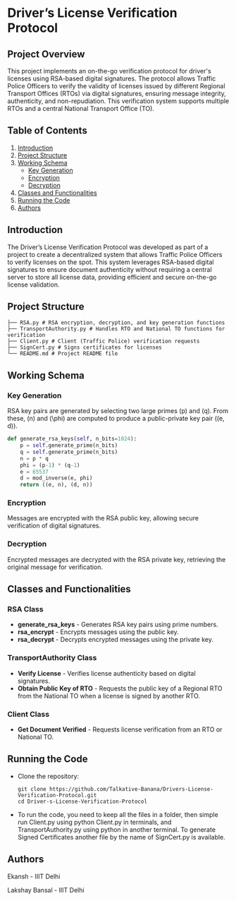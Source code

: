 # Driver’s License Verification Protocol

## Project Overview

This project implements an on-the-go verification protocol for driver's licenses using RSA-based digital signatures. The protocol allows Traffic Police Officers to verify the validity of licenses issued by different Regional Transport Offices (RTOs) via digital signatures, ensuring message integrity, authenticity, and non-repudiation. This verification system supports multiple RTOs and a central National Transport Office (TO).

## Table of Contents

1. [Introduction](#introduction)
2. [Project Structure](#project-structure)
3. [Working Schema](#working-schema)
   - [Key Generation](#key-generation)
   - [Encryption](#encryption)
   - [Decryption](#decryption)
4. [Classes and Functionalities](#classes-and-functionalities)
5. [Running the Code](#running-the-code)
6. [Authors](#authors)

## Introduction

The Driver’s License Verification Protocol was developed as part of a project to create a decentralized system that allows Traffic Police Officers to verify licenses on the spot. This system leverages RSA-based digital signatures to ensure document authenticity without requiring a central server to store all license data, providing efficient and secure on-the-go license validation.

## Project Structure

    ├── RSA.py # RSA encryption, decryption, and key generation functions 
    ├── TransportAuthority.py # Handles RTO and National TO functions for verification 
    ├── Client.py # Client (Traffic Police) verification requests 
    ├── SignCert.py # Signs certificates for licenses 
    └── README.md # Project README file


## Working Schema

### Key Generation

RSA key pairs are generated by selecting two large primes \(p\) and \(q\). From these, \(n\) and \(\phi\) are computed to produce a public-private key pair \((e, d)\).

```python
def generate_rsa_keys(self, n_bits=1024):
    p = self.generate_prime(n_bits)
    q = self.generate_prime(n_bits)
    n = p * q
    phi = (p-1) * (q-1)
    e = 65537
    d = mod_inverse(e, phi)
    return ((e, n), (d, n))
```
### Encryption

Messages are encrypted with the RSA public key, allowing secure verification of digital signatures.

### Decryption

Encrypted messages are decrypted with the RSA private key, retrieving the original message for verification.

## Classes and Functionalities

### RSA Class

- **generate_rsa_keys** - Generates RSA key pairs using prime numbers.
- **rsa_encrypt** - Encrypts messages using the public key.
- **rsa_decrypt** - Decrypts encrypted messages using the private key.

### TransportAuthority Class

- **Verify License** - Verifies license authenticity based on digital signatures.
- **Obtain Public Key of RTO** - Requests the public key of a Regional RTO from the National TO when a license is signed by another RTO.

### Client Class

- **Get Document Verified** - Requests license verification from an RTO or National TO.

## Running the Code
- Clone the repository:
  ```
  git clone https://github.com/Talkative-Banana/Drivers-License-Verification-Protocol.git
  cd Driver-s-License-Verification-Protocol
  ```
 - To run the code, you need to keep all the files in a folder, then simple run Client.py using python Client.py in terminals, and TransportAuthority.py using python in another terminal. To generate Signed Certificates another file by the name of SignCert.py is available.
## Authors
Ekansh - IIIT Delhi

Lakshay Bansal - IIIT Delhi
